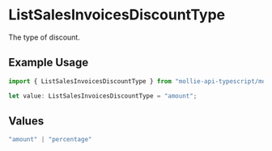 # ListSalesInvoicesDiscountType

The type of discount.

## Example Usage

```typescript
import { ListSalesInvoicesDiscountType } from "mollie-api-typescript/models/operations";

let value: ListSalesInvoicesDiscountType = "amount";
```

## Values

```typescript
"amount" | "percentage"
```
